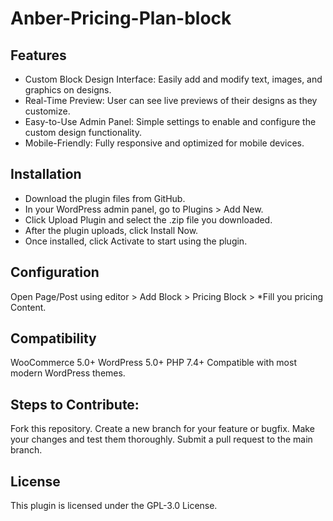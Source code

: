 # Anber-Pricing-Plan-block

## Features
* Custom Block Design Interface: Easily add and modify text, images, and graphics on designs.
* Real-Time Preview: User can see live previews of their designs as they customize.
* Easy-to-Use Admin Panel: Simple settings to enable and configure the custom design functionality.
* Mobile-Friendly: Fully responsive and optimized for mobile devices.

## Installation
* Download the plugin files from GitHub.
* In your WordPress admin panel, go to Plugins > Add New.
* Click Upload Plugin and select the .zip file you downloaded.
* After the plugin uploads, click Install Now.
* Once installed, click Activate to start using the plugin.

## Configuration
Open Page/Post using editor > Add Block > Pricing Block > *Fill you pricing Content.

## Compatibility
WooCommerce 5.0+ WordPress 5.0+ PHP 7.4+ Compatible with most modern WordPress themes.

## Steps to Contribute:
Fork this repository. Create a new branch for your feature or bugfix. Make your changes and test them thoroughly. Submit a pull request to the main branch.

## License
This plugin is licensed under the GPL-3.0 License.
 
